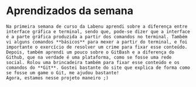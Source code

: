 # Aprendizados da semana #

    Na primeira semana de curso da Labenu aprendi sobre a diferença entre interface gráfica e terminal, sendo que, pode-se dizer que a interface é a parte gráfica produzida a partir dos comandos no terminal. Também vi alguns comandos **básicos** para mexer a partir do terminal, e foi importante o exercício de resolver um crime para fixar esse conteúdo. Depois, também aprendi um pouco sobre o GitBash e a diferença do Github, que na verdade é uma plataforma, como se fosse uma rede social. Rolou uma brincadeira também para fixar esse conteúdo e os comandos do **Git**. Gostei bastante do site que explica de forma como se fosse um game o Git, me ajudou bastante!
    Agora, estamos nesse projeto maneiro ;)